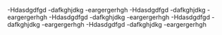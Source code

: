 -Hdasdgdfgd
-dafkghjdkg
-eargergerhgh
-Hdasdgdfgd
-dafkghjdkg
-eargergerhgh
-Hdasdgdfgd
-dafkghjdkg
-eargergerhgh
-Hdasdgdfgd
-dafkghjdkg
-eargergerhgh
-Hdasdgdfgd
-dafkghjdkg
-eargergerhgh
